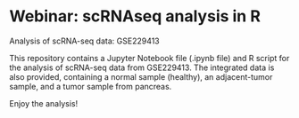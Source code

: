 # Webinar: scRNAseq analysis in R
Analysis of scRNA-seq data: GSE229413

This repository contains a Jupyter Notebook file (.ipynb file) and R script for the analysis of scRNA-seq data from GSE229413.
The integrated data is also provided, containing a normal sample (healthy), an adjacent-tumor sample, and a tumor sample from pancreas.

Enjoy the analysis!
